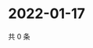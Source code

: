 # 2022-01-17

共 0 条

<!-- BEGIN WEIBO -->
<!-- 最后更新时间 Mon Jan 17 2022 08:34:23 GMT+0800 (China Standard Time) -->

<!-- END WEIBO -->
